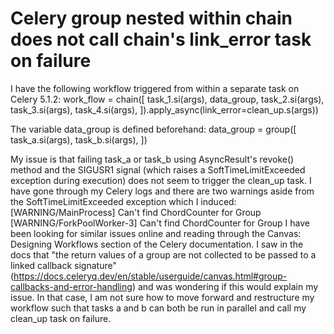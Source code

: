 
# Celery group nested within chain does not call chain's link_error task on failure

I have the following workflow triggered from within a separate task on Celery 5.1.2:
    work_flow = chain([
        task_1.si(args),
        data_group,
        task_2.si(args),
        task_3.si(args),
        task_4.si(args),
    ]).apply_async(link_error=clean_up.s(args))

The variable data_group is defined beforehand:
    data_group = group([
        task_a.si(args),
        task_b.si(args),
    ])

My issue is that failing task_a or task_b using AsyncResult's revoke() method and the SIGUSR1 signal (which raises a SoftTimeLimitExceeded exception during execution) does not seem to trigger the clean_up task.
I have gone through my Celery logs and there are two warnings aside from the SoftTimeLimitExceeded exception which I induced:
[WARNING/MainProcess] Can't find ChordCounter for Group
[WARNING/ForkPoolWorker-3] Can't find ChordCounter for Group
I have been looking for similar issues online and reading through the Canvas: Designing Workflows section of the Celery documentation.  I saw in the docs that "the return values of a group are not collected to be passed to a linked callback signature" (https://docs.celeryq.dev/en/stable/userguide/canvas.html#group-callbacks-and-error-handling) and was wondering if this would explain my issue.  In that case, I am not sure how to move forward and restructure my workflow such that tasks a and b can both be run in parallel and call my clean_up task on failure.

        